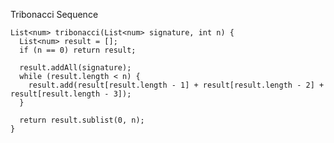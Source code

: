 Tribonacci Sequence

    List<num> tribonacci(List<num> signature, int n) {
      List<num> result = [];
      if (n == 0) return result;
      
      result.addAll(signature);
      while (result.length < n) {
        result.add(result[result.length - 1] + result[result.length - 2] + result[result.length - 3]);
      }
    
      return result.sublist(0, n);
    }
